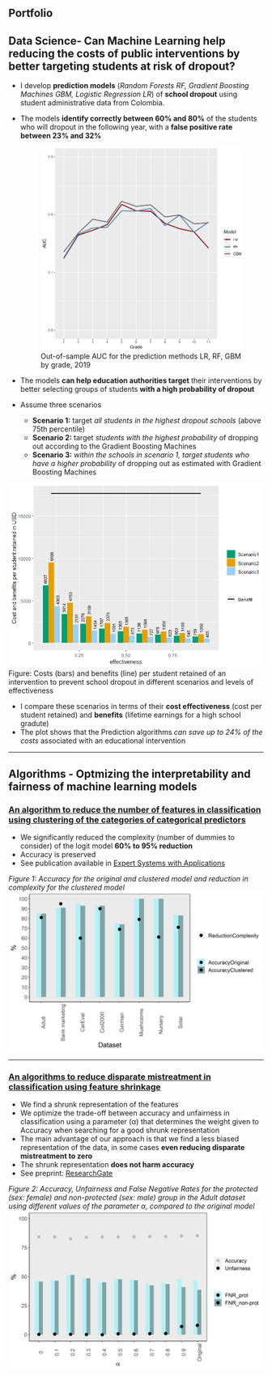 ## Portfolio
## Data Science- Can Machine Learning help reducing the costs of public interventions by better targeting students at risk of dropout?
- I develop **prediction models** (_Random Forests RF, Gradient Boosting Machines GBM, Logistic Regression LR_) of **school dropout** using student administrative data from Colombia.
- The models **identify correctly between 60% and 80%** of the students who will dropout in the following year, with a **false positive rate between 23% and 32%**
  <figure><img src="images/auc.PNG?raw=true"/> 
  <figcaption> Out-of-sample AUC for the prediction methods LR, RF, GBM by grade, 2019 </figcaption>
  <figure>
  
- The models **can help education authorities target** their interventions by better selecting groups of students **with a high probability of dropout**
- Assume three scenarios
  - **Scenario 1:** target _all students in the highest dropout schools_ (above 75th percentile)
  - **Scenario 2:** target _students with the highest probability_ of dropping out according to the Gradient Boosting Machines
  - **Scenario 3:** _within the schools in scenario 1, target students who have a higher probability_ of dropping out as estimated with Gradient Boosting Machines

<img src="images/color_blind.png?raw=true"/> 
Figure: Costs (bars) and benefits (line) per student retained of an intervention to prevent school dropout in different scenarios and levels of effectiveness

- I compare these scenarios in terms of their **cost effectiveness** (cost per student retained) and **benefits** (lifetime earnings for a high school gradute)
- The plot shows that the Prediction algorithms _can save up to 24% of the costs_ associated with an educational intervention

---
## Algorithms - Optmizing the interpretability and fairness of machine learning models 
### [An algorithm to reduce the number of features in classification using clustering of the categories of categorical predictors](https://marcelagalvisres.github.io/clustcat/)

- We significantly reduced the complexity (number of dummies to consider) of the logit model **60% to 95% reduction**
- Accuracy is preserved
- See publication available in [Expert Systems with Applications](https://doi.org/10.1016/j.eswa.2021.115245)


_Figure 1: Accuracy for the original and clustered model and reduction in complexity for the clustered model_
<img src="images/effect_clust.jpeg?raw=true"/>

---

### [An algorithms to reduce disparate mistreatment in classification using feature shrinkage](https://www.researchgate.net/publication/358614960_Improving_fairness_of_Generalized_Linear_Models_by_feature_shrinkage)

- We find a shrunk representation of the features 
- We optimize the trade-off between accuracy and unfairness in classification using a parameter (&alpha;) that determines the weight given to Accuracy when searching for a good shrunk representation
- The main advantage of our approach is that we find a less biased representation of the data, in some cases **even reducing disparate mistreatment to zero** 
- The shrunk representation **does not harm accuracy**
- See preprint: [ResearchGate](https://www.researchgate.net/publication/358614960_Improving_fairness_of_Generalized_Linear_Models_by_feature_shrinkage)

_Figure 2: Accuracy, Unfairness and False Negative Rates for the protected (sex: female) and non-protected (sex: male) group in the Adult dataset using different values of the parameter &alpha;, compared to the original model_
<img src="images/Adult_sex.jpeg?raw=true"/> 



